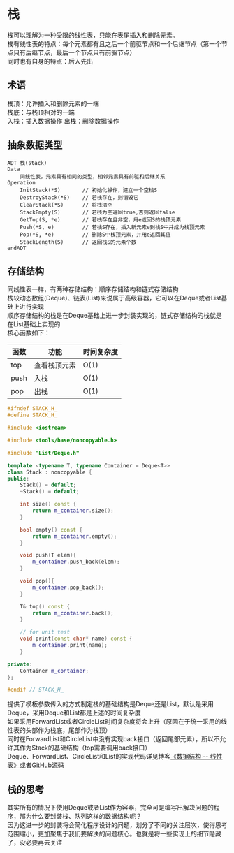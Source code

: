 # 栈
栈可以理解为一种受限的线性表，只能在表尾插入和删除元素。  
栈有线性表的特点：每个元素都有且之后一个前驱节点和一个后继节点（第一个节点只有后继节点，最后一个节点只有前驱节点）  
同时也有自身的特点：后入先出

## 术语
栈顶：允许插入和删除元素的一端  
栈底：与栈顶相对的一端  
入栈：插入数据操作
出栈：删除数据操作

## 抽象数据类型
```
ADT 栈(stack)
Data
	同线性表。元素具有相同的类型，相邻元素具有前驱和后继关系
Operation
	InitStack(*S)       // 初始化操作，建立一个空栈S
	DestroyStack(*S)    // 若栈存在，则销毁它
	ClearStack(*S)      // 将栈清空
	StackEmpty(S)       // 若栈为空返回true,否则返回false
	GetTop(S, *e)       // 若栈存在且非空，用e返回S的栈顶元素
	Push(*S, e)         // 若栈S存在，插入新元素e到栈S中并成为栈顶元素
	Pop(*S, *e)         // 删除S中栈顶元素，并用e返回其值
	StackLength(S)      // 返回栈S的元素个数
endADT
```

## 存储结构
同线性表一样，有两种存储结构：顺序存储结构和链式存储结构  
栈较动态数组(Deque)、链表(List)来说属于高级容器，它可以在Deque或者List基础上进行实现  
顺序存储结构的栈是在Deque基础上进一步封装实现的，链式存储结构的栈就是在List基础上实现的  
核心函数如下：  

| 函数 | 功能 | 时间复杂度 |
| --- | --- | --- |
| top | 查看栈顶元素 | O(1) |
| push | 入栈 | O(1) |
| pop | 出栈 | O(1) |

``` C++
#ifndef STACK_H_
#define STACK_H_

#include <iostream>

#include <tools/base/noncopyable.h>

#include "List/Deque.h"

template <typename T, typename Container = Deque<T>>
class Stack : noncopyable {
public:
	Stack() = default;
	~Stack() = default;

	int size() const {
		return m_container.size();
	}

	bool empty() const {
		return m_container.empty();
	}

	void push(T elem){
		m_container.push_back(elem);
	}

	void pop(){
		m_container.pop_back();
	}

	T& top() const {
		return m_container.back();
	}

	// for unit test
	void print(const char* name) const {
		m_container.print(name);
	}

private:
	Container m_container;
};

#endif // STACK_H_
```
提供了模板参数传入的方式制定栈的基础结构是Deque还是List，默认是采用Deque，采用Deque和List都是上述的时间复杂度  
如果采用ForwardList或者CircleList时间复杂度将会上升（原因在于统一采用的线性表的头部作为栈底，尾部作为栈顶）  
同时在ForwardList和CircleList中没有实现back接口（返回尾部元素），所以不允许其作为Stack的基础结构（top需要调用back接口）  
Deque、ForwardList、CircleList和List的实现代码详见博客[《数据结构 -- 线性表》](https://blog.csdn.net/sdjn_lyn/article/details/104115075)或者[GitHub源码](https://github.com/liuyunian/DataStructure-Algorithm/tree/master/List)

## 栈的思考
其实所有的情况下使用Deque或者List作为容器，完全可是编写出解决问题的程序，那为什么要封装栈、队列这样的数据结构呢？  
因为这进一步的封装将会简化程序设计的问题，划分了不同的关注层次，使得思考范围缩小，更加聚焦于我们要解决的问题核心。也就是将一些实现上的细节隐藏了，没必要再去关注  
